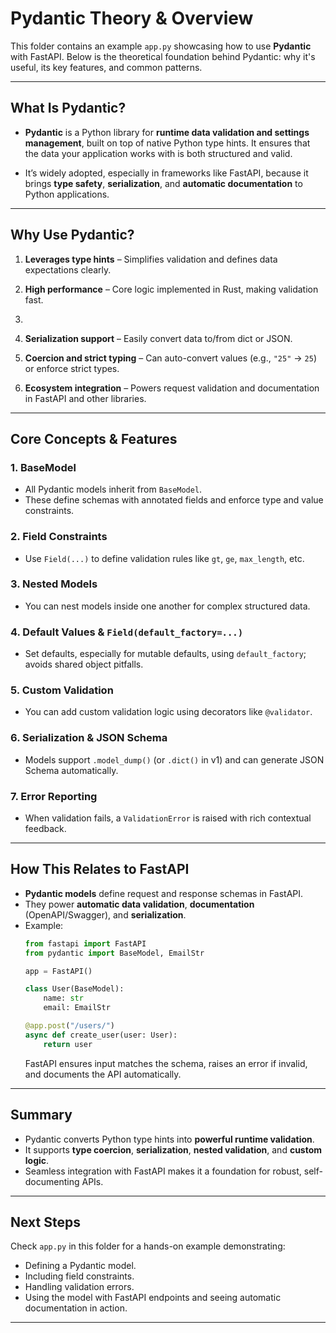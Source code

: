 # Pydantic  Theory & Overview

This folder contains an example `app.py` showcasing how to use **Pydantic** with FastAPI. Below is the theoretical foundation behind Pydantic: why it's useful, its key features, and common patterns.

---

##  What Is Pydantic?

- **Pydantic** is a Python library for **runtime data validation and settings management**, built on top of native Python type hints. It ensures that the data your application works with is both structured and valid.  
  
- It’s widely adopted, especially in frameworks like FastAPI, because it brings **type safety**, **serialization**, and **automatic documentation** to Python applications.  
  

---

##  Why Use Pydantic?

1. **Leverages type hints** – Simplifies validation and defines data expectations clearly.  

2. **High performance** – Core logic implemented in Rust, making validation fast.
3. 
4. **Serialization support** – Easily convert data to/from dict or JSON.  

5. **Coercion and strict typing** – Can auto-convert values (e.g., `"25"` → `25`) or enforce strict types.  

6. **Ecosystem integration** – Powers request validation and documentation in FastAPI and other libraries.  


---

##  Core Concepts & Features

### 1. **BaseModel**
- All Pydantic models inherit from `BaseModel`.
- These define schemas with annotated fields and enforce type and value constraints.  
  
### 2. **Field Constraints**
- Use `Field(...)` to define validation rules like `gt`, `ge`, `max_length`, etc.  

### 3. **Nested Models**
- You can nest models inside one another for complex structured data.  
  
### 4. **Default Values & `Field(default_factory=...)`**
- Set defaults, especially for mutable defaults, using `default_factory`; avoids shared object pitfalls.  
  
### 5. **Custom Validation**
- You can add custom validation logic using decorators like `@validator`.  

### 6. **Serialization & JSON Schema**
- Models support `.model_dump()` (or `.dict()` in v1) and can generate JSON Schema automatically.  

### 7. **Error Reporting**
- When validation fails, a `ValidationError` is raised with rich contextual feedback.   

---

##  How This Relates to FastAPI

- **Pydantic models** define request and response schemas in FastAPI.
- They power **automatic data validation**, **documentation** (OpenAPI/Swagger), and **serialization**.
- Example:
    ```python
    from fastapi import FastAPI
    from pydantic import BaseModel, EmailStr

    app = FastAPI()

    class User(BaseModel):
        name: str
        email: EmailStr

    @app.post("/users/")
    async def create_user(user: User):
        return user
    ```
    FastAPI ensures input matches the schema, raises an error if invalid, and documents the API automatically.  
    

---

##  Summary

- Pydantic converts Python type hints into **powerful runtime validation**.
- It supports **type coercion**, **serialization**, **nested validation**, and **custom logic**.
- Seamless integration with FastAPI makes it a foundation for robust, self-documenting APIs.

---

##  Next Steps

Check `app.py` in this folder for a hands-on example demonstrating:
- Defining a Pydantic model.
- Including field constraints.
- Handling validation errors.
- Using the model with FastAPI endpoints and seeing automatic documentation in action.

---

